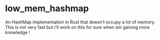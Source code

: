 # low_mem_hashmap

An HashMap implementation in Rust that doesn't occupy a lot of memory. This is not very fast but i'll work on this for sure when am gaining more knowledge !
